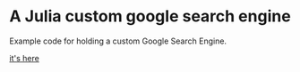 # A Julia custom google search engine

Example code for holding a custom Google Search Engine.

[it's here](http://steampiano.net/julia-search/index.html)
